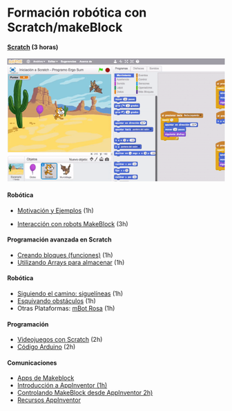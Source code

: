 # Formación robótica con Scratch/makeBlock


#### [Scratch](./Scratch.md) (3 horas)


![scratch](./images/juego-de-persigue-con-scratch.gif)


#### Robótica

* [Motivación y  Ejemplos](./MotivacionEjemplos.md) (1h)

* [Interacción con robots MakeBlock](./InteracionRobots.Makeblock.md) (3h)


#### Programación avanzada en Scratch
* [Creando bloques (funciones)](./ScratchFunciones.md) (1h)
* [Utilizando Arrays para almacenar](./ScratchArrays.md) (1h)

#### Robótica

* [Siguiendo el camino: siguelíneas](./Siguelineas.md) (1h)
* [Esquivando obstáculos](./Obstaculos.md) (1h)
* Otras Plataformas: [mBot Rosa](./mBotRosa.md) (1h)


#### Programación
* [Videojuegos con Scratch](./VideojuegosScratch.md) (2h)
* [Código Arduino](./CodigoArduino.md) (2h)


#### Comunicaciones 
* [Apps de Makeblock](../Formacion/Apps_Makeblock.md)
* [Introducción a AppInventor (1h)](../AppInventor/AppInventor_tutorial.md)
* [Controlando MakeBlock desde AppInventor 2h)](../AppInventor/AppInventor_makeblock.md)
* [Recursos AppInventor](../AppInventor/AppInventorRecursos.md)

